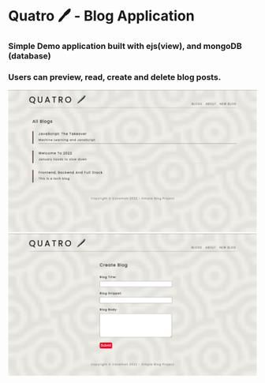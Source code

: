 # Quatro 🖊️ - Blog Application

### Simple Demo application built with ejs(view), and mongoDB (database)

### Users can preview, read, create and delete blog posts.

![Screenshot](public/screenshot3.png)
![Screenshot](public/screenshot4.png)